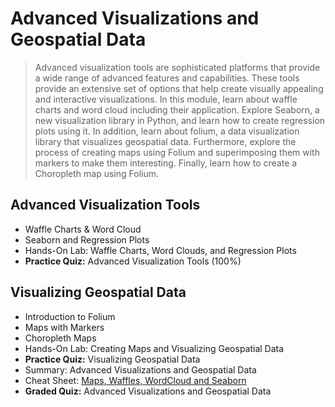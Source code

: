 # Advanced Visualizations and Geospatial Data
> Advanced visualization tools are sophisticated platforms that provide a wide range of advanced features and capabilities. These tools provide an extensive set of options that help create visually appealing and interactive visualizations. In this module, learn about waffle charts and word cloud including their application. Explore Seaborn, a new visualization library in Python, and learn how to create regression plots using it. In addition, learn about folium, a data visualization library that visualizes geospatial data. Furthermore, explore the process of creating maps using Folium and superimposing them with markers to make them interesting. Finally, learn how to create a Choropleth map using Folium.
## Advanced Visualization Tools
- Waffle Charts & Word Cloud
- Seaborn and Regression Plots
- Hands-On Lab: Waffle Charts, Word Clouds, and Regression Plots
- **Practice Quiz:** Advanced Visualization Tools (100%)
## Visualizing Geospatial Data
- Introduction to Folium
- Maps with Markers
- Choropleth Maps
- Hands-On Lab: Creating Maps and Visualizing Geospatial Data
- **Practice Quiz:** Visualizing Geospatial Data
- Summary: Advanced Visualizations and Geospatial Data
- Cheat Sheet: [Maps, Waffles, WordCloud and Seaborn](https://github.com/KailaniBailey/IBM-Data-Science-Professional-Certificate/blob/main/08.%20Data%20Visualization%20with%20Python/Week%203%3A%20Advanced%20Visualizations%20and%20Geospatial%20Data/Cheat-Sheet-Maps-Waffles-WordCloud-and-Seaborn.pdf)
- **Graded Quiz:** Advanced Visualizations and Geospatial Data
